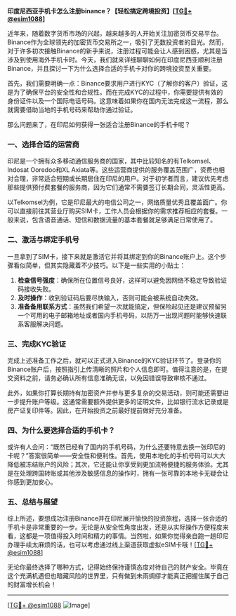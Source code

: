 **印度尼西亚手机卡怎么注册binance？【轻松搞定跨境投资】[[TG💪+ @esim1088](https://t.me/s/esim1088)]**

近年来，随着数字货币市场的兴起，越来越多的人开始关注加密货币交易平台。Binance作为全球领先的加密货币交易所之一，吸引了无数投资者的目光。然而，对于许多初次接触Binance的新手来说，注册过程可能会让人感到困惑，尤其是当涉及到使用海外手机卡时。今天，我们就来详细聊聊如何在印度尼西亚顺利注册Binance，并且探讨一下为什么选择合适的手机卡对你的跨境投资至关重要。

首先，我们需要明确一点：Binance要求用户进行KYC（了解你的客户）验证，这是为了确保平台的安全性和合规性。而在完成KYC的过程中，你需要提供有效的身份证件以及一个国际电话号码。这意味着如果你在国内无法完成这一流程，那么就需要借助当地的手机号码来帮助你通过验证。

那么问题来了，在印尼如何获得一张适合注册Binance的手机卡呢？

### **一、选择合适的运营商**
印尼是一个拥有众多移动通信服务商的国家，其中比较知名的有Telkomsel、Indosat Ooredoo和XL Axiata等。这些运营商提供的服务覆盖范围广，资费也相对合理，非常适合短期或长期居住在印尼的用户。对于初学者而言，建议优先考虑那些提供预付费套餐的服务商，因为它们通常不需要签订长期合同，灵活性更高。

以Telkomsel为例，它是印尼最大的电信公司之一，网络质量优秀且覆盖面广。你可以直接前往其营业厅购买SIM卡，工作人员会根据你的需求推荐相应的套餐。一般来说，包含语音通话、短信和数据流量的基本套餐就足够满足日常使用了。

### **二、激活与绑定手机号**
一旦拿到了SIM卡，接下来就是激活它并将其绑定到你的Binance账户上。这个步骤看似简单，但其实隐藏着不少技巧。以下是一些实用的小贴士：

1. **检查信号强度**：确保所在位置信号良好，这样可以避免因网络不稳定导致验证码接收失败。
2. **及时操作**：收到验证码后要尽快输入，否则可能会被系统自动失效。
3. **准备备用联系方式**：虽然我们希望一次就能搞定，但保险起见还是建议预留另一个可用的电子邮箱地址或者国内手机号码，以防万一出现问题时能够快速联系客服解决问题。

### **三、完成KYC验证**
完成上述准备工作之后，就可以正式进入Binance的KYC验证环节了。登录你的Binance账户后，按照指引上传清晰的照片和个人信息即可。值得注意的是，在提交资料之前，请务必确认所有信息准确无误，以免因错误导致审核不通过。

此外，如果你打算长期持有加密资产并参与更多复杂的交易活动，则可能还需要进一步提升账户等级。这通常需要额外提供更多的证明文件，比如银行流水记录或是房产证复印件等。因此，在开始投资之前最好提前做好充分准备。

### **四、为什么要选择合适的手机卡？**
或许有人会问：“既然已经有了国内的手机号码，为什么还要特意去换一张印尼的卡呢？”答案很简单——安全性和便利性。首先，使用本地化的手机号码可以大大降低被冻结账户的风险；其次，它还能让你享受到更加流畅便捷的服务体验。尤其是在处理跨国转账或其他涉及敏感信息的操作时，拥有一张可靠的本地卡无疑会让你感到更加安心。

### **五、总结与展望**
综上所述，要想成功注册Binance并在印尼展开愉快的投资旅程，选择一张合适的手机卡是非常重要的一步。无论是从安全性角度出发，还是从实际操作方便程度来看，这都是一项值得投入时间和精力的事情。当然啦，如果你觉得亲自跑一趟印尼办理手续太麻烦的话，也可以考虑通过线上渠道获取虚拟eSIM卡哦！[[TG💪+ @esim1088](https://t.me/s/esim1088)]

无论你最终选择了哪种方式，记得始终保持谨慎态度对待自己的财产安全。毕竟在这个充满机遇但也暗藏风险的世界里，只有做到未雨绸缪才能真正把握住属于自己的财富增长机会！

---

[[TG💪+ @esim1088](https://t.me/s/esim1088) ![Image](https://i.postimg.cc/4NQfJmqS/Snipaste-2025-05-13-00-14-12.png)]